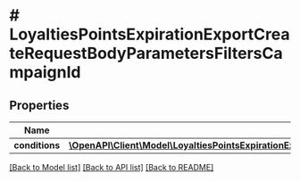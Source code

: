 # # LoyaltiesPointsExpirationExportCreateRequestBodyParametersFiltersCampaignId

## Properties

Name | Type | Description | Notes
------------ | ------------- | ------------- | -------------
**conditions** | [**\OpenAPI\Client\Model\LoyaltiesPointsExpirationExportCreateRequestBodyParametersFiltersCampaignIdConditions**](LoyaltiesPointsExpirationExportCreateRequestBodyParametersFiltersCampaignIdConditions.md) |  | [optional]

[[Back to Model list]](../../README.md#models) [[Back to API list]](../../README.md#endpoints) [[Back to README]](../../README.md)
